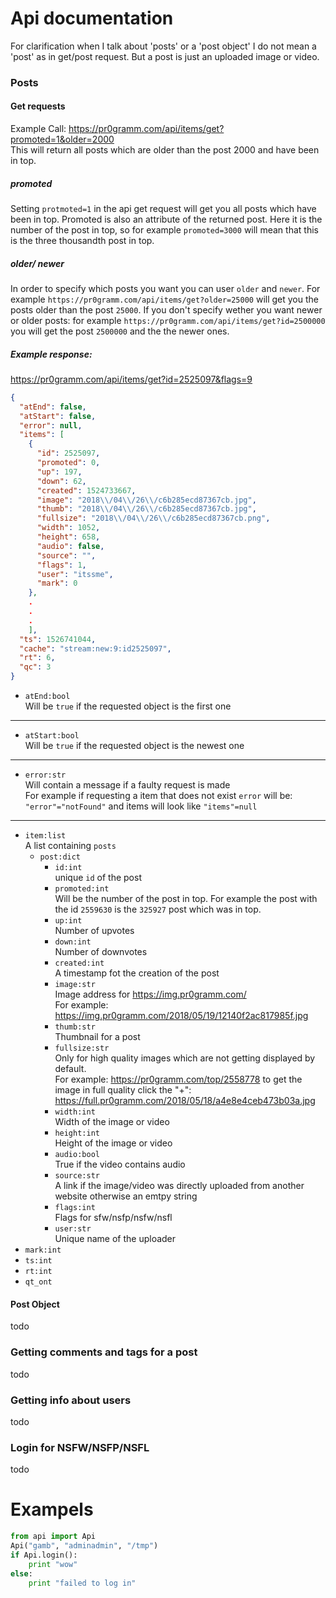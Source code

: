 # Api documentation
For clarification when I talk about 'posts' or a 'post object' I do not mean a 'post' as in get/post request.
But a post is just an uploaded image or video.

### Posts

#### Get requests

Example Call:
https://pr0gramm.com/api/items/get?promoted=1&older=2000
<br>
This will return all posts which are older than the post 2000 and have been in top.

##### promoted

Setting ``protmoted=1`` in the api get request will get you all posts which have been in top. Promoted is also
an attribute of the returned post. Here it is the number of the post in top, so for example ``promoted=3000``
will mean that this is the three thousandth post in top.

##### older/ newer

In order to specify which posts you want you can user ``older`` and ``newer``. For example
``https://pr0gramm.com/api/items/get?older=25000`` will get you the posts older than the post ``25000``.
If you don't specify wether you want newer or older posts: for example ``https://pr0gramm.com/api/items/get?id=2500000``
you will get the post ``2500000`` and the the newer ones.

##### Example response: <br>
https://pr0gramm.com/api/items/get?id=2525097&flags=9
```json
{
  "atEnd": false,
  "atStart": false,
  "error": null,
  "items": [
    {
      "id": 2525097,
      "promoted": 0,
      "up": 197,
      "down": 62,
      "created": 1524733667,
      "image": "2018\\/04\\/26\\/c6b285ecd87367cb.jpg",
      "thumb": "2018\\/04\\/26\\/c6b285ecd87367cb.jpg",
      "fullsize": "2018\\/04\\/26\\/c6b285ecd87367cb.png",
      "width": 1052,
      "height": 658,
      "audio": false,
      "source": "",
      "flags": 1,
      "user": "itssme",
      "mark": 0
    },
    .
    .
    .
    ],
  "ts": 1526741044,
  "cache": "stream:new:9:id2525097",
  "rt": 6,
  "qc": 3
}
```

- `atEnd:bool` <br>
Will be `true` if the requested object is the first one
---
- `atStart:bool` <br>
Will be `true` if the requested object is the newest one
---
- `error:str` <br>
Will contain a message if a faulty request is made <br>
For example if requesting a item that does not exist `error` will be:
`"error"="notFound"` and items will look like `"items"=null`
---
- `item:list` <br>
A list containing `posts`
    - `post:dict` <br>
        - `id:int` <br>
        unique `id` of the post
        - `promoted:int` <br>
        Will be the number of the post in top. For example the post with the id `2559630` is
        the `325927` post which was in top.
        - `up:int` <br>
        Number of upvotes
        - `down:int` <br>
        Number of downvotes
        - `created:int` <br>
        A timestamp fot the creation of the post
        - `image:str` <br>
        Image address for 
        https://img.pr0gramm.com/ <br>
        For example: https://img.pr0gramm.com/2018/05/19/12140f2ac817985f.jpg
        - `thumb:str` <br>
        Thumbnail for a post
        - `fullsize:str` <br>
        Only for high quality images which are not getting displayed by default. <br>
        For example: https://pr0gramm.com/top/2558778 to get the image in full quality click the "+":
        https://full.pr0gramm.com/2018/05/18/a4e8e4ceb473b03a.jpg
        - `width:int` <br>
        Width of the image or video
        - `height:int` <br>
        Height of the image or video
        - `audio:bool` <br>
        True if the video contains audio
        - `source:str` <br>
        A link if the image/video was directly uploaded from another website otherwise an emtpy string
        - `flags:int` <br>
        Flags for sfw/nsfp/nsfw/nsfl
        - `user:str` <br>
        Unique name of the uploader
- `mark:int` <br>
- `ts:int` <br>
- `rt:int` <br>
- `qt_ont` <br>

#### Post Object

todo

### Getting comments and tags for a post

todo

### Getting info about users

todo

### Login for NSFW/NSFP/NSFL

todo

# Exampels

```python
from api import Api
Api("gamb", "adminadmin", "/tmp")
if Api.login():
    print "wow"
else:
    print "failed to log in"
```